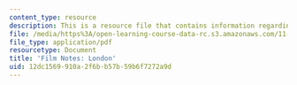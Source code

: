 ```yaml
---
content_type: resource
description: This is a resource file that contains information regarding london.
file: /media/https%3A/open-learning-course-data-rc.s3.amazonaws.com/11-139-the-city-in-film-spring-2015/12dc1569910a2f6bb57b59b6f7272a9d_MIT11_139S15_London.pdf
file_type: application/pdf
resourcetype: Document
title: 'Film Notes: London'
uid: 12dc1569-910a-2f6b-b57b-59b6f7272a9d
---
```

